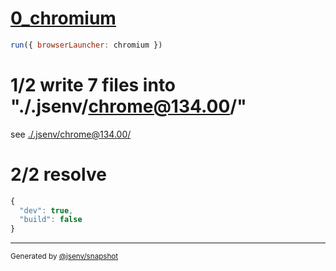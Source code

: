 # [0_chromium](../../global_scenario_dev.test.mjs#L16)

```js
run({ browserLauncher: chromium })
```

# 1/2 write 7 files into "./.jsenv/chrome@134.00/"

see [./.jsenv/chrome@134.00/](./.jsenv/chrome@134.00/)

# 2/2 resolve

```js
{
  "dev": true,
  "build": false
}
```

---

<sub>
  Generated by <a href="https://github.com/jsenv/core/tree/main/packages/independent/snapshot">@jsenv/snapshot</a>
</sub>
